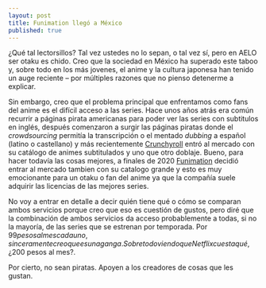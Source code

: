 ```yaml
---
layout: post
title: Funimation llegó a México
published: true
---
```


¿Qué tal lectorsillos? Tal vez ustedes no lo sepan, o tal vez sí, pero en AELO ser otaku es chido. Creo que la sociedad en México ha superado este taboo y, sobre todo en los más jovenes, el anime y la cultura japonesa han tenido un auge reciente &ndash; por múltiples razones que no pienso detenerme a explicar. 

Sin embargo, creo que el problema principal que enfrentamos como fans del anime es el difícil acceso a las series. Hace unos años atrás era común recurrir a páginas pirata americanas para poder ver las series con subtitulos en inglés, después comenzaron a surgir las páginas piratas donde el _crowdsourcing_ permitía la transcripción o el mentado _dubbing_ a español (latino o castellano) y más recientemente [Crunchyroll](https//:www.crunchyroll.com) entró al mercado con su catálogo de animes subtitulados y uno que otro doblaje. Bueno, para hacer todavía las cosas mejores, a finales de 2020 [Funimation](https://www.funimation.com/) decidió entrar al mercado tambien con su catalogo grande y esto es muy emocionante para un otaku o fan del anime ya que la compañía suele adquirir las licencias de las mejores series. 

No voy a entrar en detalle a decir quién tiene qué o cómo se comparan ambos servicios porque creo que eso es cuestión de gustos, pero diré que la combinación de ambos servicios da acceso probablemente a todas, si no la mayoría, de las series que se estrenan por temporada. Por $99 pesos al mes cada uno, sinceramente creo que es una ganga. Sobre todo viendo que Netflix cuesta qué, ¿$200 pesos al mes?.

Por cierto, no sean piratas. Apoyen a los creadores de cosas que les gustan.